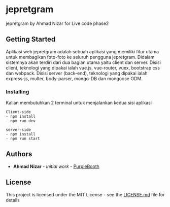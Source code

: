 # jepretgram
jepretgram by Ahmad Nizar for Live code phase2

## Getting Started

Aplikasi web jepretgram adalah sebuah aplikasi yang memiliki fitur utama untuk membagikan foto-foto
ke seluruh pengguna jepretgram. Didalam sistemnya akan terdiri dari dua bagian utama yaitu client dan server. Disisi client, teknologi yang dipakai ialah vue.js, vue-router, vuex, bootstrap css dan webpack. Disisi server (back-end), teknologi yang dipakai ialah express-js, multer, body-parser, mongo-DB dan mongoose ODM.

### Installing

Kalian membutuhkan 2 terminal untuk menjalankan kedua sisi aplikasi

```
Client-side
- npm install
- npm run dev
```

```
server-side
- npm install
- npm run start
```

## Authors

* **Ahmad Nizar** - *Initial work* - [PurpleBooth](https://github.com/AhmadNizar)

## License

This project is licensed under the MIT License - see the [LICENSE.md](LICENSE.md) file for details

